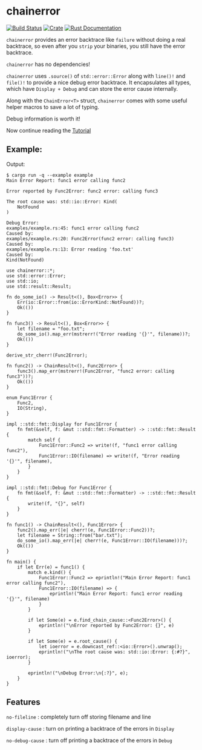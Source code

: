# chainerror

[![Build Status](https://travis-ci.com/haraldh/chainerror.svg?branch=master)](https://travis-ci.com/haraldh/chainerror)
[![Crate](https://img.shields.io/crates/v/chainerror.svg)](https://crates.io/crates/chainerror)
[![Rust Documentation](https://img.shields.io/badge/api-rustdoc-blue.svg)](https://docs.rs/chainerror/)

`chainerror` provides an error backtrace like `failure` without doing a real backtrace, so even after you `strip` your
binaries, you still have the error backtrace.

`chainerror` has no dependencies!

`chainerror` uses `.source()` of `std::error::Error` along with `line()!` and `file()!` to provide a nice debug error backtrace.
It encapsulates all types, which have `Display + Debug` and can store the error cause internally.

Along with the `ChainError<T>` struct, `chainerror` comes with some useful helper macros to save a lot of typing.

Debug information is worth it!

Now continue reading the
[Tutorial](https://haraldh.github.io/chainerror/tutorial1.html)

## Example:
Output:

~~~
$ cargo run -q --example example
Main Error Report: func1 error calling func2

Error reported by Func2Error: func2 error: calling func3

The root cause was: std::io::Error: Kind(
    NotFound
)

Debug Error:
examples/example.rs:45: func1 error calling func2
Caused by:
examples/example.rs:20: Func2Error(func2 error: calling func3)
Caused by:
examples/example.rs:13: Error reading 'foo.txt'
Caused by:
Kind(NotFound)
~~~

~~~rust,ignore
use chainerror::*;
use std::error::Error;
use std::io;
use std::result::Result;

fn do_some_io() -> Result<(), Box<Error>> {
    Err(io::Error::from(io::ErrorKind::NotFound))?;
    Ok(())
}

fn func3() -> Result<(), Box<Error>> {
    let filename = "foo.txt";
    do_some_io().map_err(mstrerr!("Error reading '{}'", filename))?;
    Ok(())
}

derive_str_cherr!(Func2Error);

fn func2() -> ChainResult<(), Func2Error> {
    func3().map_err(mstrerr!(Func2Error, "func2 error: calling func3"))?;
    Ok(())
}

enum Func1Error {
    Func2,
    IO(String),
}

impl ::std::fmt::Display for Func1Error {
    fn fmt(&self, f: &mut ::std::fmt::Formatter) -> ::std::fmt::Result {
        match self {
            Func1Error::Func2 => write!(f, "func1 error calling func2"),
            Func1Error::IO(filename) => write!(f, "Error reading '{}'", filename),
        }
    }
}

impl ::std::fmt::Debug for Func1Error {
    fn fmt(&self, f: &mut ::std::fmt::Formatter) -> ::std::fmt::Result {
        write!(f, "{}", self)
    }
}

fn func1() -> ChainResult<(), Func1Error> {
    func2().map_err(|e| cherr!(e, Func1Error::Func2))?;
    let filename = String::from("bar.txt");
    do_some_io().map_err(|e| cherr!(e, Func1Error::IO(filename)))?;
    Ok(())
}

fn main() {
    if let Err(e) = func1() {
        match e.kind() {
            Func1Error::Func2 => eprintln!("Main Error Report: func1 error calling func2"),
            Func1Error::IO(filename) => {
                eprintln!("Main Error Report: func1 error reading '{}'", filename)
            }
        }

        if let Some(e) = e.find_chain_cause::<Func2Error>() {
            eprintln!("\nError reported by Func2Error: {}", e)
        }

        if let Some(e) = e.root_cause() {
            let ioerror = e.downcast_ref::<io::Error>().unwrap();
            eprintln!("\nThe root cause was: std::io::Error: {:#?}", ioerror);
        }

        eprintln!("\nDebug Error:\n{:?}", e);
    }
}

~~~

## Features

`no-fileline`
: completely turn off storing filename and line

`display-cause`
: turn on printing a backtrace of the errors in `Display`

`no-debug-cause`
: turn off printing a backtrace of the errors in `Debug`
